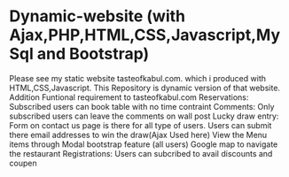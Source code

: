 Dynamic-website (with Ajax,PHP,HTML,CSS,Javascript,MySql and Bootstrap)
===============

Please see my static website tasteofkabul.com. which i produced with HTML,CSS,Javascript. This Repository is dynamic version of that website. Addition Funtional requirement to tasteofkabul.com
Reservations: Subscribed users can book table with no time contraint 
Comments: Only subscribed users can leave the comments on  wall post
Lucky draw entry: Form on contact us page is there for all type of users. Users can submit there email addresses to win the draw(Ajax Used here)
View the Menu items through Modal bootstrap feature  (all users)
Google map to navigate the restaurant
Registrations: Users can subcribed to avail discounts and coupen
